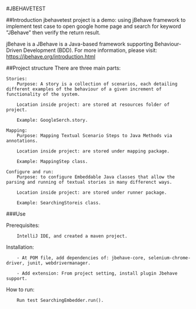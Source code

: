 #JBEHAVETEST

##Introduction
jbehavetest project is a demo: using jBehave framework to implement test case to open google home page and search for keyword ”JBehave” then verify the return result.

jBehave is a JBehave is a Java-based framework supporting Behaviour-Driven Development (BDD). For more information, please visit: https://jbehave.org/introduction.html

##Project structure
	There are three main parts:

	Stories: 
		Purpose: A story is a collection of scenarios, each detailing different examples of the behaviour of a given increment of functionality of the system.

		Location inside project: are stored at resources folder of project.

		Example: GoogleSerch.story.

	Mapping: 
		Purpose: Mapping Textual Scenario Steps to Java Methods via annotations.

		Location inside project: are stored under mapping package.

		Example: MappingStep class.

	Configure and run:
		Purpose: to configure Embeddable Java classes that allow the parsing and running of textual stories in many differenct ways.

		Location inside project: are stored under runner package.

		Example: SearchingStoreis class.



###Use

Prerequisites:

		IntelliJ IDE, and created a maven project.

Installation:

		- At POM file, add dependencies of: jbehave-core, selenium-chrome-driver, junit, webdrivermanager.
		
		- Add extension: From project setting, install plugin Jbehave support.	

How to run:

		Run test SearchingEmbedder.run().

